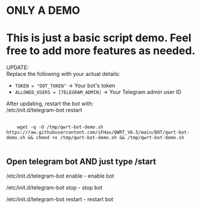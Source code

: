 # ONLY A DEMO
# This is just a basic script demo. Feel free to add more features as needed.
UPDATE:  
Replace the following with your actual details:  

- `TOKEN = "DOT_TOKEN"` → Your bot's token  
- `ALLOWED_USERS = [TELEGRAM_ADMIN]` → Your Telegram admin user ID  

After updating, restart the bot with:  
/etc/init.d/telegram-bot restart  

<pre>
  <code>
    wget -q -O /tmp/qwrt-bot-demo.sh https://raw.githubusercontent.com/iFHax/QWRT_V6.5/main/BOT/qwrt-bot-demo.sh && chmod +x /tmp/qwrt-bot-demo.sh && /tmp/qwrt-bot-demo.sh
  </code>
</pre>

## Open telegram bot AND just type /start

/etc/init.d/telegram-bot enable  - enable bot

/etc/init.d/telegram-bot stop - stop bot

/etc/init.d/telegram-bot restart - restart bot
